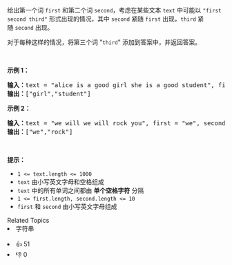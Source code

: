<p>给出第一个词&nbsp;<code>first</code> 和第二个词&nbsp;<code>second</code>，考虑在某些文本&nbsp;<code>text</code>&nbsp;中可能以 <code>"first second third"</code> 形式出现的情况，其中&nbsp;<code>second</code>&nbsp;紧随&nbsp;<code>first</code>&nbsp;出现，<code>third</code>&nbsp;紧随&nbsp;<code>second</code>&nbsp;出现。</p>

<p>对于每种这样的情况，将第三个词 "<code>third</code>" 添加到答案中，并返回答案。</p>

<p>&nbsp;</p>

<p><strong>示例 1：</strong></p>

<pre>
<strong>输入：</strong>text = "alice is a good girl she is a good student", first = "a", second = "good"
<strong>输出：</strong>["girl","student"]
</pre>

<p><strong>示例 2：</strong></p>

<pre>
<strong>输入：</strong>text = "we will we will rock you", first = "we", second = "will"
<strong>输出：</strong>["we","rock"]
</pre>

<p>&nbsp;</p>

<p><strong>提示：</strong></p>

<ul>
	<li><code>1 &lt;= text.length &lt;= 1000</code></li>
	<li><code>text</code>&nbsp;由小写英文字母和空格组成</li>
	<li><code>text</code> 中的所有单词之间都由 <strong>单个空格字符</strong> 分隔</li>
	<li><code>1 &lt;= first.length, second.length &lt;= 10</code></li>
	<li><code>first</code> 和&nbsp;<code>second</code>&nbsp;由小写英文字母组成</li>
</ul>
<div><div>Related Topics</div><div><li>字符串</li></div></div><br><div><li>👍 51</li><li>👎 0</li></div>